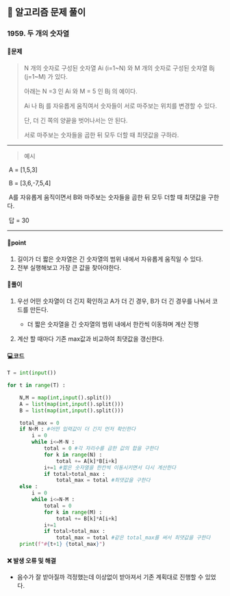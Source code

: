 ## 🐌 알고리즘 문제 풀이

### 1959. 두 개의 숫자열



#### 📒문제

> N 개의 숫자로 구성된 숫자열 Ai (i=1~N) 와 M 개의 숫자로 구성된 숫자열 Bj (j=1~M) 가 있다.
>
> 아래는 N =3 인 Ai 와 M = 5 인 Bj 의 예이다.
>
> Ai 나 Bj 를 자유롭게 움직여서 숫자들이 서로 마주보는 위치를 변경할 수 있다.
>
> 단, 더 긴 쪽의 양끝을 벗어나서는 안 된다.
>
> 서로 마주보는 숫자들을 곱한 뒤 모두 더할 때 최댓값을 구하라.



---

> 예시

​	A = [1,5,3]

​	B = [3,6,-7,5,4]

​	A를 자유롭게 움직이면서 B와 마주보는 숫자들을 곱한 뒤 모두 더할 때 최댓값을 구한다.

​	답 = 30

----




#### 🚀point

1. 길이가 더 짧은 숫자열은 긴 숫자열의 범위 내에서 자유롭게 움직일 수 있다.
2. 전부 실행해보고 가장 큰 값을 찾아야한다.



#### 🔎풀이

1. 우선 어떤 숫자열이 더 긴지 확인하고 A가 더 긴 경우, B가 더 긴 경우를 나눠서 코드를 만든다.

   - 더 짧은 숫자열을 긴 숫자열의 범위 내에서 한칸씩 이동하며 계산 진행

2. 계산 할 때마다 기존 max값과 비교하여 최댓값을 갱신한다.

   

#### 💻코드

```python
T = int(input())

for t in range(T) :

    N,M = map(int,input().split())
    A = list(map(int,input().split()))
    B = list(map(int,input().split()))

    total_max = 0
    if N<M : #어떤 입력값이 더 긴지 먼저 확인한다
        i = 0
        while i<=M-N :
            total = 0 #각 자리수를 곱한 값의 합을 구한다
            for k in range(N) :
                total += A[k]*B[i+k]
            i+=1 #짧은 숫자열을 한칸씩 이동시키면서 다시 계산한다
            if total>total_max :
                total_max = total #최댓값을 구한다
    else :
        i = 0
        while i<=N-M :
            total = 0
            for k in range(M) :
                total += B[k]*A[i+k]
            i+=1
            if total>total_max :
                total_max = total #같은 total_max를 써서 최댓값을 구한다
    print(f"#{t+1} {total_max}")
```



#### ❌ 발생 오류 및 해결

- 음수가 잘 받아질까 걱정했는데 이상없이 받아져서 기존 계획대로 진행할 수 있었다.
